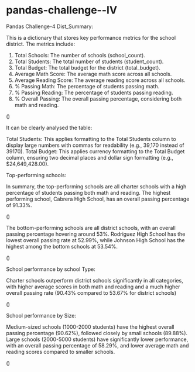 # pandas-challenge--IV
Pandas Challenge-4 
Dist_Summary: 

This is a dictionary that stores key performance metrics for the school district. The metrics include:
1. Total Schools: The number of schools (school_count).
2. Total Students: The total number of students (student_count).
3. Total Budget: The total budget for the district (total_budget).
4. Average Math Score: The average math score across all schools.
5. Average Reading Score: The average reading score across all schools.
6. % Passing Math: The percentage of students passing math.
7. % Passing Reading: The percentage of students passing reading.
8. % Overall Passing: The overall passing percentage, considering both math and reading.

(<Disctrict Summary.png>)

It can be clearly analysed the table: 

Total Students: This applies formatting to the Total Students column to display large numbers with commas for readability (e.g., 39,170 instead of 39170).
Total Budget: This applies currency formatting to the Total Budget column, ensuring two decimal places and dollar sign formatting (e.g., $24,649,428.00).

Top-performing schools:

In summary, the top-performing schools are all charter schools with a high percentage of students passing both math and reading. The highest performing school, Cabrera High School, has an overall passing percentage of 91.33%.

(<Highest perfirming schools.png>)

The bottom-performing schools are all district schools, with an overall passing percentage hovering around 53%. Rodriguez High School has the lowest overall passing rate at 52.99%, while Johnson High School has the highest among the bottom schools at 53.54%.

(<Lowest performing school.png>)

School performance by school Type:

Charter schools outperform district schools significantly in all categories, with higher average scores in both math and reading and a much higher overall passing rate (90.43% compared to 53.67% for district schools)

(<score by school type.png>)

School performance by Size:

Medium-sized schools (1000-2000 students) have the highest overall passing percentage (90.62%), followed closely by small schools (89.88%).
Large schools (2000-5000 students) have significantly lower performance, with an overall passing percentage of 58.29%, and lower average math and reading scores compared to smaller schools.

(<Scores by school size.png>)